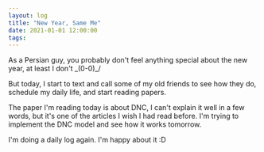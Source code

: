 ```yaml
---
layout: log
title: "New Year, Same Me"
date: 2021-01-01 12:00:00
tags:
---
```


As a Persian guy, you probably don't feel anything special about the new year, at least I don't \_(0-0)_/

But today, I start to text and call some of my old friends to see how they do, schedule my daily life, and start reading papers.

The paper I'm reading today is about DNC, I can't explain it well in a few words, but it's one of the articles I wish I had read before. I'm trying to implement the DNC model and see how it works tomorrow.

I'm doing a daily log again. I'm happy about it :D
